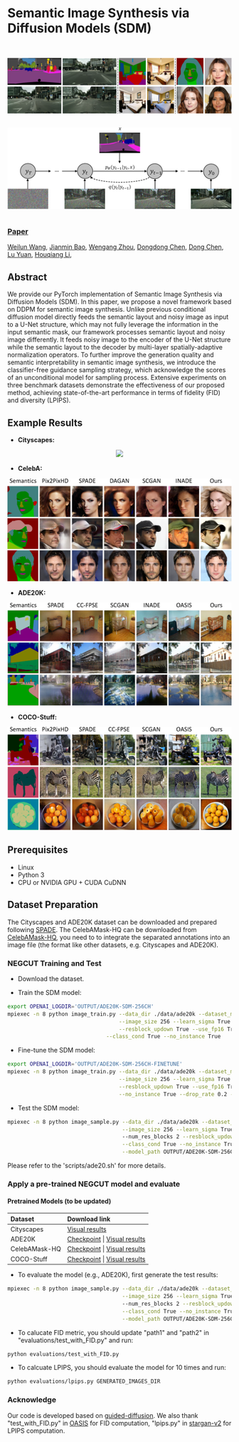 # Semantic Image Synthesis via Diffusion Models (SDM)

&nbsp;

<img src='assets\results.png' align="left">  

&nbsp;

<img src='assets/diffusion.png' align="left">

&nbsp;

### [Paper]()

[Weilun Wang](https://scholar.google.com/citations?hl=zh-CN&user=YfV4aCQAAAAJ), [Jianmin Bao](https://scholar.google.com/citations?hl=zh-CN&user=hjwvkYUAAAAJ), [Wengang Zhou](https://scholar.google.com/citations?hl=zh-CN&user=8s1JF8YAAAAJ), [Dongdong Chen](https://scholar.google.com/citations?hl=zh-CN&user=sYKpKqEAAAAJ), [Dong Chen](https://scholar.google.com/citations?hl=zh-CN&user=_fKSYOwAAAAJ), [Lu Yuan](https://scholar.google.com/citations?hl=zh-CN&user=k9TsUVsAAAAJ), [Houqiang Li](https://scholar.google.com/citations?hl=zh-CN&user=7sFMIKoAAAAJ),

## Abstract

We provide our PyTorch implementation of Semantic Image Synthesis via Diffusion Models (SDM). 
In this paper, we propose a novel framework based on DDPM for semantic image synthesis.
Unlike previous conditional diffusion model directly feeds the semantic layout and noisy image as input to a U-Net structure, which may not fully leverage the information in the input semantic mask,
our framework processes semantic layout and noisy image differently.
It feeds noisy image to the encoder of the U-Net structure while the semantic layout to the decoder by multi-layer spatially-adaptive normalization operators. 
To further improve the generation quality and semantic interpretability in semantic image synthesis, we introduce the classifier-free guidance sampling strategy, which acknowledge the scores of an unconditional model for sampling process.
Extensive experiments on three benchmark datasets demonstrate the effectiveness of our proposed method, achieving state-of-the-art performance in terms of fidelity (FID) and diversity (LPIPS).


## Example Results
* **Cityscapes:**

<p align='center'>  
  <img src='assets/cityscapes.png'/>
</p>

* **CelebA:**

<p align='center'>  
  <img src='assets/celeba.png'/>
</p>

* **ADE20K:**

<p align='center'>  
  <img src='assets/ade.png'/>
</p>

* **COCO-Stuff:**

<p align='center'>  
  <img src='assets/coco.png'/>
</p>

## Prerequisites
- Linux
- Python 3
- CPU or NVIDIA GPU + CUDA CuDNN

## Dataset Preparation
The Cityscapes and ADE20K dataset can be downloaded and prepared following [SPADE](https://github.com/NVlabs/SPADE.git). The CelebAMask-HQ can be downloaded from [CelebAMask-HQ](https://github.com/switchablenorms/CelebAMask-HQ), you need to to integrate the separated annotations into an image file (the format like other datasets, e.g. Cityscapes and ADE20K). 

### NEGCUT Training and Test

- Download the dataset.

- Train the SDM model:
```bash
export OPENAI_LOGDIR='OUTPUT/ADE20K-SDM-256CH'
mpiexec -n 8 python image_train.py --data_dir ./data/ade20k --dataset_mode ade20k --lr 1e-4 --batch_size 4 --attention_resolutions 32,16,8 --diffusion_steps 1000 \
                                   --image_size 256 --learn_sigma True --noise_schedule linear --num_channels 256 --num_head_channels 64 --num_res_blocks 2  \
                                   --resblock_updown True --use_fp16 True --use_scale_shift_norm True --use_checkpoint True --num_classes 151 \
	                           --class_cond True --no_instance True
```

- Fine-tune the SDM model:
```bash
export OPENAI_LOGDIR='OUTPUT/ADE20K-SDM-256CH-FINETUNE'
mpiexec -n 8 python image_train.py --data_dir ./data/ade20k --dataset_mode ade20k --lr 2e-5 --batch_size 4 --attention_resolutions 32,16,8 --diffusion_steps 1000 \
                                   --image_size 256 --learn_sigma True --noise_schedule linear --num_channels 256 --num_head_channels 64 --num_res_blocks 2 \
                                   --resblock_updown True --use_fp16 True --use_scale_shift_norm True --use_checkpoint True --num_classes 151 --class_cond True \
                                   --no_instance True --drop_rate 0.2 --resume_checkpoint OUTPUT/ADE20K-SDM-256CH/model.pt
```

- Test the SDM model:
```bash
mpiexec -n 8 python image_sample.py --data_dir ./data/ade20k --dataset_mode ade20k --attention_resolutions 32,16,8 --diffusion_steps 1000 \
                                    --image_size 256 --learn_sigma True --noise_schedule linear --num_channels 256 --num_head_channels 64 \ 
                                    --num_res_blocks 2 --resblock_updown True --use_fp16 True --use_scale_shift_norm True --num_classes 151 \
                                    --class_cond True --no_instance True --batch_size 2 --num_samples 2000 --s 1.5 \
                                    --model_path OUTPUT/ADE20K-SDM-256CH-FINETUNE/ema_0.9999_best.pt --results_path RESULTS/ADE20K-SDM-256CH
```

Please refer to the 'scripts/ade20.sh' for more details.

### Apply a pre-trained NEGCUT model and evaluate

#### Pretrained Models (to be updated)
|Dataset       |Download link     |
|:-------------|:-----------------|
|Cityscapes|[Visual results](https://drive.google.com/file/d/1TbLGCFJqRI4E8pFZJoHmj8MgDbwtjzhP/view?usp=sharing)|
|ADE20K|[Checkpoint](https://drive.google.com/file/d/1O8Avsvfc8rP9LIt5tkJxowMTpi1nYiik/view?usp=sharing) \| [Visual results](https://drive.google.com/file/d/1NIXmrlBHqgyMHAoLBlmU8YELmL8Ij4kV/view?usp=sharing)|
|CelebAMask-HQ |[Checkpoint](https://drive.google.com/file/d/1iwpruJ5HMHdAA1tuNR8dHkcjGtxzSFV_/view?usp=sharing) \| [Visual results]()|
|COCO-Stuff |[Checkpoint]() \| [Visual results]()|

- To evaluate the model (e.g., ADE20K), first generate the test results:
```bash
mpiexec -n 8 python image_sample.py --data_dir ./data/ade20k --dataset_mode ade20k --attention_resolutions 32,16,8 --diffusion_steps 1000 \
                                    --image_size 256 --learn_sigma True --noise_schedule linear --num_channels 256 --num_head_channels 64 \ 
                                    --num_res_blocks 2 --resblock_updown True --use_fp16 True --use_scale_shift_norm True --num_classes 151 \
                                    --class_cond True --no_instance True --batch_size 2 --num_samples 2000 --s 1.5 \
                                    --model_path OUTPUT/ADE20K-SDM-256CH-FINETUNE/ema_0.9999_best.pt --results_path RESULTS/ADE20K-SDM-256CH
```

- To calucate FID metric, you should update "path1" and "path2" in "evaluations/test_with_FID.py" and run:
```bash
python evaluations/test_with_FID.py
```

- To calcuate LPIPS, you should evaluate the model for 10 times and run:
```bash
python evaluations/lpips.py GENERATED_IMAGES_DIR
```

### Acknowledge
Our code is developed based on [guided-diffusion](https://github.com/openai/guided-diffusion). We also thank "test_with_FID.py" in [OASIS](https://github.com/boschresearch/OASIS) for FID computation, "lpips.py" in [stargan-v2](https://github.com/clovaai/stargan-v2) for LPIPS computation.
